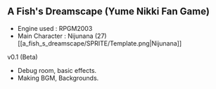## A Fish's Dreamscape (Yume Nikki Fan Game)

- Engine used : RPGM2003
- Main Character : Nijunana (27)
[[a_fish_s_dreamscape/SPRITE/Template.png|Nijunana]]

v0.1 (Beta)
- Debug room, basic effects.
- Making BGM, Backgrounds.

